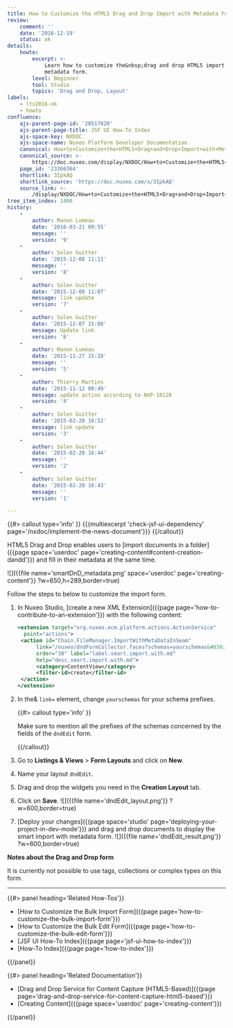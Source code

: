 ```yaml
---
title: How to Customize the HTML5 Drag and Drop Import with Metadata Form
review:
    comment: ''
    date: '2016-12-19'
    status: ok
details:
    howto:
        excerpt: >-
            Learn how to customize the&nbsp;drag and drop HTML5 import with
            metadata form.
        level: Beginner
        tool: Studio
        topics: 'Drag and Drop, Layout'
labels:
    - lts2016-ok
    - howto
confluence:
    ajs-parent-page-id: '20517820'
    ajs-parent-page-title: JSF UI How-To Index
    ajs-space-key: NXDOC
    ajs-space-name: Nuxeo Platform Developer Documentation
    canonical: How+to+Customize+the+HTML5+Drag+and+Drop+Import+with+Metadata+Form
    canonical_source: >-
        https://doc.nuxeo.com/display/NXDOC/How+to+Customize+the+HTML5+Drag+and+Drop+Import+with+Metadata+Form
    page_id: '23366364'
    shortlink: 3IpkAQ
    shortlink_source: 'https://doc.nuxeo.com/x/3IpkAQ'
    source_link: >-
        /display/NXDOC/How+to+Customize+the+HTML5+Drag+and+Drop+Import+with+Metadata+Form
tree_item_index: 1400
history:
    -
        author: Manon Lumeau
        date: '2016-03-21 09:55'
        message: ''
        version: '9'
    -
        author: Solen Guitter
        date: '2015-12-08 11:11'
        message: ''
        version: '8'
    -
        author: Solen Guitter
        date: '2015-12-08 11:07'
        message: link update
        version: '7'
    -
        author: Solen Guitter
        date: '2015-12-07 15:08'
        message: Update link
        version: '6'
    -
        author: Manon Lumeau
        date: '2015-11-27 15:28'
        message: ''
        version: '5'
    -
        author: Thierry Martins
        date: '2015-11-12 08:49'
        message: update action according to NXP-18128
        version: '4'
    -
        author: Solen Guitter
        date: '2015-02-20 16:52'
        message: link update
        version: '3'
    -
        author: Solen Guitter
        date: '2015-02-20 16:44'
        message: ''
        version: '2'
    -
        author: Solen Guitter
        date: '2015-02-20 16:43'
        message: ''
        version: '1'

---
```

{{#> callout type='info' }}
{{{multiexcerpt 'check-jsf-ui-dependency' page='/nxdoc/implement-the-news-document'}}}
{{/callout}}

HTML5 Drag and Drop enables users to [import documents in a folder]({{page space='userdoc' page='creating-content#content-creation-dandd'}}) and fill in their metadata at the same time.

![]({{file name='smartDnD_metadata.png' space='userdoc' page='creating-content'}} ?w=650,h=289,border=true)

Follow the steps to below to customize the import form.

1.  In Nuxeo Studio, [create a new XML Extension]({{page page='how-to-contribute-to-an-extension'}}) with the following content:

    ```xml
    <extension target="org.nuxeo.ecm.platform.actions.ActionService"
      point="actions">
     <action id="Chain.FileManager.ImportWithMetaDataInSeam"
          link="/nuxeo/dndFormCollector.faces?schemas=yourschemas&#038;layouts=dndEdit%40create"
          order="30" label="label.smart.import.with.md"
          help="desc.smart.import.with.md">
          <category>ContentView</category>
          <filter-id>create</filter-id>
     </action>
    </extension>

    ```

2.  In the& `link=` element, change `yourschemas` for your schema prefixes.

    {{#> callout type='info' }}

    Make sure to mention all the prefixes of the schemas concerned by the fields of the `dndEdit` form.

    {{/callout}}
3.  Go to **Listings & Views** > **Form Layouts** and click on **New**.
4.  Name your layout `dndEdit`.
5.  Drag and drop the widgets you need in the **Creation Layout** tab.
6.  Click on **Save**.
    ![]({{file name='dndEdit_layout.png'}} ?w=600,border=true)
7.  [Deploy your changes]({{page space='studio' page='deploying-your-project-in-dev-mode'}}) and drag and drop documents to display the smart import with metadata form.
    ![]({{file name='dndEdit_result.png'}} ?w=600,border=true)

**Notes about the Drag and Drop form**

It is currently not possible to use tags, collections or complex types on this form.

* * *

<div class="row" data-equalizer data-equalize-on="medium"><div class="column medium-6">{{#> panel heading='Related How-Tos'}}

- [How to Customize the Bulk Import Form]({{page page='how-to-customize-the-bulk-import-form'}})
- [How to Customize the Bulk Edit Form]({{page page='how-to-customize-the-bulk-edit-form'}})
- [JSF UI How-To Index]({{page page='jsf-ui-how-to-index'}})
- [How-To Index]({{page page='how-to-index'}})

{{/panel}}</div><div class="column medium-6">{{#> panel heading='Related Documentation'}}

- [Drag and Drop Service for Content Capture (HTML5-Based)]({{page page='drag-and-drop-service-for-content-capture-html5-based'}})
- [Creating Content]({{page space='userdoc' page='creating-content'}})

{{/panel}}</div></div>

